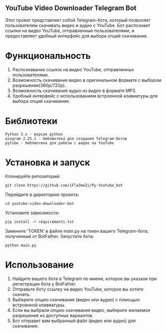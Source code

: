 ## YouTube Video Downloader Telegram Bot
 Этот проект представляет собой Telegram-бота, который позволяет пользователям скачивать видео и аудио с YouTube. Бот распознает ссылки на видео YouTube, отправленные пользователями, и 
  предоставляет удобный интерфейс для выбора опций скачивания.

# Функциональность
 1) Распознавание ссылок на видео YouTube, отправленных пользователями.
 2) Возможность скачивания видео в оригинальном формате с выбором разрешения(360p/720p).
 3) Возможность скачивания аудио из видео в формате MP3.
 4) Удобный интерфейс с использованием встроенной клавиатуры для выбора опций скачивания.

# Библиотеки
```
Python 3.x - версия python
aiogram 2.25.1 - библиотека для создания Telegram-ботов
pytube - библиотека для работы с видео на YouTube
```

# Установка и запуск
Клонируйте репозиторий:
```
git clone https://github.com/iFla3meZi/Py-Youtube_bot
```
Перейдите в директорию проекта:
```
cd youtube-video-downloader-bot
```
Установите зависимости:
```
pip install -r requirements.txt
```
Замените 'TOKEN' в файле main.py на токен вашего Telegram-бота, полученный от BotFather.
Запустите бота:
```
python main.py
```
# Использование
1) Найдите вашего бота в Telegram по имени, которое вы указали при регистрации бота у BotFather.
2) Отправьте боту ссылку на видео YouTube, которое вы хотите скачать.
3) Выберите опцию скачивания (видео или аудио) с помощью встроенной клавиатуры.
4) Если вы выбрали опцию скачивания видео, выберите желаемое разрешение из доступных вариантов.
5) Бот отправит вам выбранный файл (видео или аудио) для скачивания.
